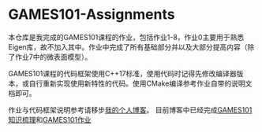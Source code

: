 # GAMES101-Assignments
本仓库是我完成的GAMES101课程的作业，包括作业1-8，作业0主要用于熟悉Eigen库，故不加入其中。作业中完成了所有基础部分并以及大部分提高内容（除了作业7中的微表面模型）。

GAMES101课程的代码框架使用C++17标准，使用代码时记得先修改编译器版本，或自行重新实现使用新特性的代码。使用CMake编译参考作业自带的说明文档即可。

作业与代码框架说明参考请移步[我的个人博客](./https://suikasan111.github.io/)。
目前博客中已经完成[GAMES101知识梳理](./https://suikasan111.github.io/tags/GAMES101%E7%9F%A5%E8%AF%86%E6%A2%B3%E7%90%86/)和[GAMES101作业](./https://suikasan111.github.io/tags/GAMES101%E4%BD%9C%E4%B8%9A/)
